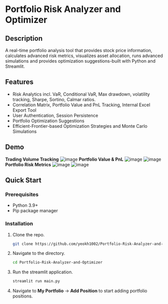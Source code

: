 # Portfolio Risk Analyzer and Optimizer

## Description

A real-time portfolio analysis tool that provides stock price information, calculates advanced risk metrics, visualizes asset allocation, runs advanced simulations and provides optimization suggestions-built with Python and Streamlit.

## Features

- Risk Analytics incl. VaR, Conditional VaR, Max drawdown, volatility tracking, Sharpe, Sortino, Calmar ratios.
- Correlation Matrix, Portfolio Value and PnL Tracking, Internal Excel Export Tool
- User Authentication, Session Persistence
- Portfolio Optimization Suggestions
- Efficient-Frontier-based Optimization Strategies and Monte Carlo Simulations

## Demo
**Trading Volume Tracking**
![image](https://github.com/user-attachments/assets/fe5320f3-6da5-4930-a19d-b634e7dba7ca)
**Portfolio Value & PnL**
![image](https://github.com/user-attachments/assets/1f9747a4-91e2-4fe1-8880-787b30209e2c)
![image](https://github.com/user-attachments/assets/fca3c9ab-175d-40ae-851b-b9f8e790ab60)
**Portfolio Risk Metrics**
![image](https://github.com/user-attachments/assets/e47fab28-7fef-4d61-8b81-3128dbfae492)
![image](https://github.com/user-attachments/assets/9eb8f43d-eb62-4b2f-b565-59f66d6fa7eb)

## Quick Start

### Prerequisites
- Python 3.9+
- Pip package manager

### Installation
1. Clone the repo.
   ```bash
   git clone https://github.com/yeokh1002/Portfolio-Risk-Analyzer-and-Optimizer.git
2. Navigate to the directory.
   ```bash
   cd Portfolio-Risk-Analyzer-and-Optimizer
3. Run the streamlit application.
   ```bash
   streamlit run main.py
4. Navigate to **My Portfolio** -> **Add Position** to start adding portfolio positions.

